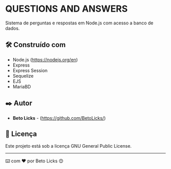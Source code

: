 # QUESTIONS AND ANSWERS

Sistema de perguntas e respostas em Node.js com acesso a banco de dados.

## 🛠️ Construído com

* Node.js (https://nodejs.org/en) 
* Express
* Express Session
* Sequelize
* EJS
* MariaBD

## ✒️ Autor

* **Beto Licks** - (https://github.com/BetoLicks/)

## 📄 Licença

Este projeto está sob a licença GNU General Public License.

---
⌨️ com ❤️ por Beto Licks 😊
